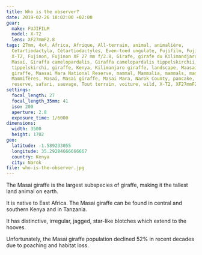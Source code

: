 ```yaml
---
title: Who is the observer?
date: 2019-02-26 18:02:00 +02:00
gear:
  make: FUJIFILM
  model: X-T2
  lens: XF27mmF2.8
tags: 27mm, 4x4, Africa, Afrique, All-terrain, animal, animalière,
  Cetartiodactyla, Cétartiodactyles, Even-toed ungulate, Fujifilm, Fujifilm
  X-T2, Fujinon, Fujinon XF 27 mm f/2.8, Girafe, girafe du Kilimandjaro, Girafe
  Masaï, Giraffa camelopardalis, Giraffa camelopardalis tippelskirchii, Giraffa
  tippelskirchi, giraffe, Kenya, Kilimanjaro giraffe, landscape, Maasai, Maasai
  giraffe, Maasai Mara National Reserve, mammal, Mammalia, mammals, mammifère,
  Mammifères, Masai, Masai giraffe, Masai Mara, Narok County, pancake, paysage,
  reserve, safari, sauvage, Tout terrain, voiture, wild, X-T2, XF27mmF2.8
settings:
  focal_length: 27
  focal_length_35mm: 41
  iso: 200
  aperture: 2.8
  exposure_time: 1/6000
dimensions:
  width: 3500
  height: 1702
geo:
  latitude: -1.589233055
  longitude: 35.29284666666667
  country: Kenya
  city: Narok
file: who-is-the-observer.jpg
---
```


The Masai giraffe is the largest subspecies of giraffe, making it the tallest land animal on earth.

It is native to East Africa. The Masai giraffe can be found in central and southern Kenya and in Tanzania.

It has distinctive, irregular, jagged, star-like blotches which extend to the hooves.

Unfortunately, the Masai giraffe population declined 52% in recent decades due to poaching and habitat loss.

